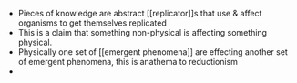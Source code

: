 - Pieces of knowledge are abstract [[replicator]]s that use & affect organisms to get themselves replicated 
- This is a claim that  something non-physical is affecting something physical. 
- Physically one set of [[emergent phenomena]] are effecting another set of emergent phenomena, this is anathema to reductionism 
- 